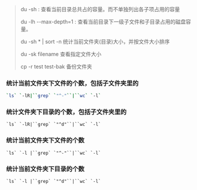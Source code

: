 > du -sh : 查看当前目录总共占的容量。而不单独列出各子项占用的容量 
>
> du -lh --max-depth=1 : 查看当前目录下一级子文件和子目录占用的磁盘容量。
>
> du -sh * | sort -n 统计当前文件夹(目录)大小，并按文件大小排序
>
> du -sk filename 查看指定文件大小
>
> cp -r test test-bak   备份文件夹

### 统计当前文件夹下文件的个数，包括子文件夹里的

```bash
`ls` `-lR|``grep` `"^-"``|``wc` `-l`
```

### 统计文件夹下目录的个数，包括子文件夹里的

```
`ls` `-lR|``grep` `"^d"``|``wc` `-l`
```

### 统计当前文件夹下文件的个数

```
`ls` `-l |``grep` `"^-"``|``wc` `-l`
```

### 统计当前文件夹下目录的个数

```
`ls` `-l |``grep` `"^d"``|``wc` `-l`
```

